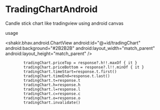 # TradingChartAndroid
Candle stick chart like tradingview using android canvas


usage

 <shakir.bhav.android.ChartView
        android:id="@+id/tradingChart"
        android:background="#2B2B2B"
        android:layout_width="match_parent"
        android:layout_height="match_parent" />
        
        
        
            tradingChart.priceTop = response?.h!!.maxOf { it }
            tradingChart.priceBottom = response?.l!!.minOf { it }
            tradingChart.timeStart=response.t.first()
            tradingChart.timeEnd=response.t.last()
            tradingChart.t=response.t
            tradingChart.h=response.h
            tradingChart.l=response.l
            tradingChart.c=response.c
            tradingChart.o=response.o
            tradingChart.invalidate()
